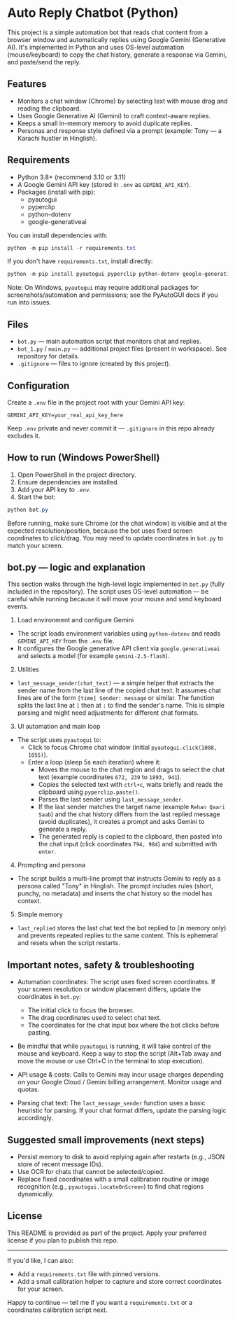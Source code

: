 # Auto Reply Chatbot (Python)

This project is a simple automation bot that reads chat content from a browser window and automatically replies using Google Gemini (Generative AI). It's implemented in Python and uses OS-level automation (mouse/keyboard) to copy the chat history, generate a response via Gemini, and paste/send the reply.

## Features

- Monitors a chat window (Chrome) by selecting text with mouse drag and reading the clipboard.
- Uses Google Generative AI (Gemini) to craft context-aware replies.
- Keeps a small in-memory memory to avoid duplicate replies.
- Personas and response style defined via a prompt (example: Tony — a Karachi hustler in Hinglish).

## Requirements

- Python 3.8+ (recommend 3.10 or 3.11)
- A Google Gemini API key (stored in `.env` as `GEMINI_API_KEY`).
- Packages (install with pip):
  - pyautogui
  - pyperclip
  - python-dotenv
  - google-generativeai

You can install dependencies with:

```powershell
python -m pip install -r requirements.txt
```

If you don't have `requirements.txt`, install directly:

```powershell
python -m pip install pyautogui pyperclip python-dotenv google-generativeai
```

Note: On Windows, `pyautogui` may require additional packages for screenshots/automation and permissions; see the PyAutoGUI docs if you run into issues.

## Files

- `bot.py` — main automation script that monitors chat and replies.
- `bot_1.py` / `main.py` — additional project files (present in workspace). See repository for details.
- `.gitignore` — files to ignore (created by this project).

## Configuration

Create a `.env` file in the project root with your Gemini API key:

```
GEMINI_API_KEY=your_real_api_key_here
```

Keep `.env` private and never commit it — `.gitignore` in this repo already excludes it.

## How to run (Windows PowerShell)

1. Open PowerShell in the project directory.
2. Ensure dependencies are installed.
3. Add your API key to `.env`.
4. Start the bot:

```powershell
python bot.py
```

Before running, make sure Chrome (or the chat window) is visible and at the expected resolution/position, because the bot uses fixed screen coordinates to click/drag. You may need to update coordinates in `bot.py` to match your screen.

## bot.py — logic and explanation

This section walks through the high-level logic implemented in `bot.py` (fully included in the repository). The script uses OS-level automation — be careful while running because it will move your mouse and send keyboard events.

1) Load environment and configure Gemini

- The script loads environment variables using `python-dotenv` and reads `GEMINI_API_KEY` from the `.env` file.
- It configures the Google generative API client via `google.generativeai` and selects a model (for example `gemini-2.5-flash`).

2) Utilities

- `last_message_sender(chat_text)` — a simple helper that extracts the sender name from the last line of the copied chat text. It assumes chat lines are of the form `[time] Sender: message` or similar. The function splits the last line at `]` then at `:` to find the sender's name. This is simple parsing and might need adjustments for different chat formats.

3) UI automation and main loop

- The script uses `pyautogui` to:
  - Click to focus Chrome chat window (initial `pyautogui.click(1008, 1055)`).
  - Enter a loop (sleep 5s each iteration) where it:
    - Moves the mouse to the chat region and drags to select the chat text (example coordinates `672, 239` to `1893, 941`).
    - Copies the selected text with `ctrl+c`, waits briefly and reads the clipboard using `pyperclip.paste()`.
    - Parses the last sender using `last_message_sender`.
    - If the last sender matches the target name (example `Rehan Qaari Saab`) and the chat history differs from the last replied message (avoid duplicates), it creates a prompt and asks Gemini to generate a reply.
    - The generated reply is copied to the clipboard, then pasted into the chat input (click coordinates `794, 984`) and submitted with `enter`.

4) Prompting and persona

- The script builds a multi-line prompt that instructs Gemini to reply as a persona called "Tony" in Hinglish. The prompt includes rules (short, punchy, no metadata) and inserts the chat history so the model has context.

5) Simple memory

- `last_replied` stores the last chat text the bot replied to (in memory only) and prevents repeated replies to the same content. This is ephemeral and resets when the script restarts.

## Important notes, safety & troubleshooting

- Automation coordinates: The script uses fixed screen coordinates. If your screen resolution or window placement differs, update the coordinates in `bot.py`:
  - The initial click to focus the browser.
  - The drag coordinates used to select chat text.
  - The coordinates for the chat input box where the bot clicks before pasting.

- Be mindful that while `pyautogui` is running, it will take control of the mouse and keyboard. Keep a way to stop the script (Alt+Tab away and move the mouse or use Ctrl+C in the terminal to stop execution).

- API usage & costs: Calls to Gemini may incur usage charges depending on your Google Cloud / Gemini billing arrangement. Monitor usage and quotas.

- Parsing chat text: The `last_message_sender` function uses a basic heuristic for parsing. If your chat format differs, update the parsing logic accordingly.

## Suggested small improvements (next steps)

- Persist memory to disk to avoid replying again after restarts (e.g., JSON store of recent message IDs).
- Use OCR for chats that cannot be selected/copied.
- Replace fixed coordinates with a small calibration routine or image recognition (e.g., `pyautogui.locateOnScreen`) to find chat regions dynamically.

## License

This README is provided as part of the project. Apply your preferred license if you plan to publish this repo.

---

If you'd like, I can also:
- Add a `requirements.txt` file with pinned versions.
- Add a small calibration helper to capture and store correct coordinates for your screen.

Happy to continue — tell me if you want a `requirements.txt` or a coordinates calibration script next.
